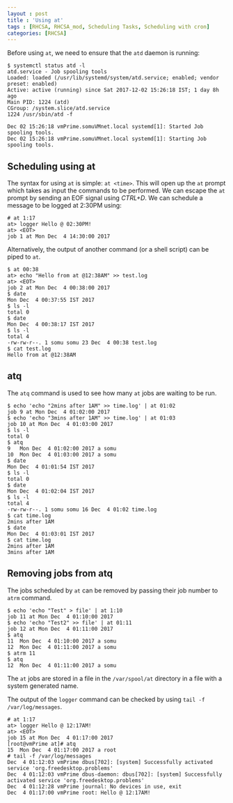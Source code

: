 ```yaml
---
layout : post
title : 'Using at'
tags : [RHCSA, RHCSA_mod, Scheduling Tasks, Scheduling with cron]
categories: [RHCSA]
---
```



Before using `at`, we need to ensure that the `atd` daemon is running:

``` console
$ systemctl status atd -l
atd.service - Job spooling tools
Loaded: loaded (/usr/lib/systemd/system/atd.service; enabled; vendor preset: enabled)
Active: active (running) since Sat 2017-12-02 15:26:18 IST; 1 day 8h ago
Main PID: 1224 (atd)
CGroup: /system.slice/atd.service
1224 /usr/sbin/atd -f

Dec 02 15:26:18 vmPrime.somuVMnet.local systemd[1]: Started Job spooling tools.
Dec 02 15:26:18 vmPrime.somuVMnet.local systemd[1]: Starting Job spooling tools.
```

## Scheduling using at

The syntax for using `at` is simple: `at <time>`. This will open up the
`at` prompt which takes as input the commands to be performed. We can
escape the `at` prompt by sending an EOF signal using *CTRL+D*. We can
schedule a message to be logged at 2:30PM using:

``` console
# at 1:17
at> logger Hello @ 02:30PM!
at> <EOT>
job 1 at Mon Dec  4 14:30:00 2017
```

Alternatively, the output of another command (or a shell script) can be
piped to `at`.

``` console
$ at 00:38
at> echo "Hello from at @12:38AM" >> test.log
at> <EOT>
job 2 at Mon Dec  4 00:38:00 2017
$ date
Mon Dec  4 00:37:55 IST 2017
$ ls -l
total 0
$ date
Mon Dec  4 00:38:17 IST 2017
$ ls -l
total 4
-rw-rw-r--. 1 somu somu 23 Dec  4 00:38 test.log
$ cat test.log
Hello from at @12:38AM
```

## atq

The `atq` command is used to see how many `at` jobs are waiting to be
run.

``` console
$ echo 'echo "2mins after 1AM" >> time.log' | at 01:02
job 9 at Mon Dec  4 01:02:00 2017
$ echo 'echo "3mins after 1AM" >> time.log' | at 01:03
job 10 at Mon Dec  4 01:03:00 2017
$ ls -l
total 0
$ atq
9   Mon Dec  4 01:02:00 2017 a somu
10  Mon Dec  4 01:03:00 2017 a somu
$ date
Mon Dec  4 01:01:54 IST 2017
$ ls -l
total 0
$ date
Mon Dec  4 01:02:04 IST 2017
$ ls -l
total 4
-rw-rw-r--. 1 somu somu 16 Dec  4 01:02 time.log
$ cat time.log
2mins after 1AM
$ date
Mon Dec  4 01:03:01 IST 2017
$ cat time.log
2mins after 1AM
3mins after 1AM
```

## Removing jobs from atq

The jobs scheduled by `at` can be removed by passing their job number to
`atrm` command.

``` console
$ echo 'echo "Test" > file' | at 1:10
job 11 at Mon Dec  4 01:10:00 2017
$ echo 'echo "Test2" >> file' | at 01:11
job 12 at Mon Dec  4 01:11:00 2017
$ atq
11  Mon Dec  4 01:10:00 2017 a somu
12  Mon Dec  4 01:11:00 2017 a somu
$ atrm 11
$ atq
12  Mon Dec  4 01:11:00 2017 a somu
```

The `at` jobs are stored in a file in the `/var/spool/at` directory in a
file with a system generated name.

The output of the `logger` command can be checked by using `tail -f
/var/log/messages`.

``` console
# at 1:17
at> logger Hello @ 12:17AM!
at> <EOT>
job 15 at Mon Dec  4 01:17:00 2017
[root@vmPrime at]# atq
15  Mon Dec  4 01:17:00 2017 a root
# tail -f /var/log/messages
Dec  4 01:12:03 vmPrime dbus[702]: [system] Successfully activated service 'org.freedesktop.problems'
Dec  4 01:12:03 vmPrime dbus-daemon: dbus[702]: [system] Successfully activated service 'org.freedesktop.problems'
Dec  4 01:12:28 vmPrime journal: No devices in use, exit
Dec  4 01:17:00 vmPrime root: Hello @ 12:17AM!
```

